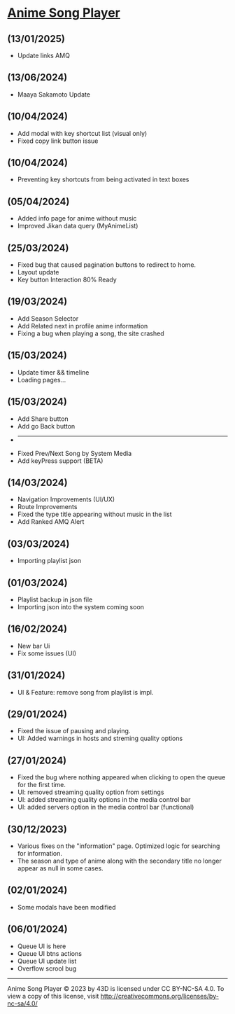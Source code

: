 # [Anime Song Player](https://43d.github.io/player/)


## (13/01/2025)
* Update links AMQ


## (13/06/2024)
* Maaya Sakamoto Update


## (10/04/2024)
* Add modal with key shortcut list (visual only)
* Fixed copy link button issue 


## (10/04/2024)
* Preventing key shortcuts from being activated in text boxes


## (05/04/2024)
* Added info page for anime without music
*  Improved Jikan data query (MyAnimeList)


## (25/03/2024)
* Fixed bug that caused pagination buttons to redirect to home.
* Layout update
* Key button Interaction 80% Ready


## (19/03/2024)
* Add Season Selector
* Add Related next in profile anime information
* Fixing a bug when playing a song, the site crashed


## (15/03/2024)
* Update timer && timeline
* Loading pages...


## (15/03/2024)
* Add Share button
* Add go Back button
* -----------
* Fixed Prev/Next Song by System Media
* Add keyPress support (BETA)


## (14/03/2024)
* Navigation Improvements (UI/UX)
* Route Improvements
* Fixed the type title appearing without music in the list
* Add Ranked AMQ Alert


## (03/03/2024)
* Importing playlist json 


## (01/03/2024)
* Playlist backup in json file
* Importing json into the system coming soon


## (16/02/2024)
* New bar Ui
* Fix some issues  (UI)


## (31/01/2024)
* UI & Feature: remove song from playlist is impl.


## (29/01/2024)
* Fixed the issue of pausing and playing.
* UI: Added warnings in hosts and streming quality options


## (27/01/2024)
* Fixed the bug where nothing appeared when clicking to open the queue for the first time.
* UI: removed streaming quality option from settings
* UI: added streaming quality options in the media control bar
* UI: added servers option in the media control bar (functional)


## (30/12/2023)
* Various fixes on the "information" page. Optimized logic for searching for information.
* The season and type of anime along with the secondary title no longer appear as null in some cases.


## (02/01/2024)
* Some modals have been modified


## (06/01/2024)
* Queue UI is here
* Queue UI btns actions
* Queue UI update list
* Overflow scrool bug


<hr>

Anime Song Player © 2023 by 43D is licensed under CC BY-NC-SA 4.0. To view a copy of this license, visit http://creativecommons.org/licenses/by-nc-sa/4.0/